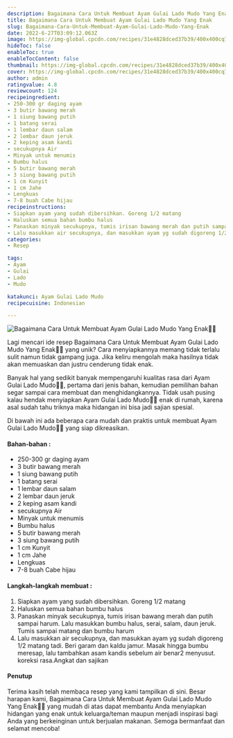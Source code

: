```yaml
---
description: Bagaimana Cara Untuk Membuat Ayam Gulai Lado Mudo Yang Enak"
title: Bagaimana Cara Untuk Membuat Ayam Gulai Lado Mudo Yang Enak
slug: Bagaimana-Cara-Untuk-Membuat-Ayam-Gulai-Lado-Mudo-Yang-Enak
date: 2022-6-27T03:09:12.063Z
image: https://img-global.cpcdn.com/recipes/31e4828dced37b39/400x400cq70/photo.jpg
hideToc: false
enableToc: true
enableTocContent: false
thumbnail: https://img-global.cpcdn.com/recipes/31e4828dced37b39/400x400cq70/photo.jpg
cover: https://img-global.cpcdn.com/recipes/31e4828dced37b39/400x400cq70/photo.jpg
author: admin
ratingvalue: 4.8
reviewcount: 124
recipeingredient:
- 250-300 gr daging ayam
- 3 butir bawang merah
- 1 siung bawang putih
- 1 batang serai
- 1 lembar daun salam
- 2 lembar daun jeruk
- 2 keping asam kandi
- secukupnya Air
- Minyak untuk menumis
- Bumbu halus
- 5 butir bawang merah
- 3 siung bawang putih
- 1 cm Kunyit
- 1 cm Jahe
- Lengkuas
- 7-8 buah Cabe hijau
recipeinstructions:
- Siapkan ayam yang sudah dibersihkan. Goreng 1/2 matang
- Haluskan semua bahan bumbu halus
- Panaskan minyak secukupnya, tumis irisan bawang merah dan putih sampai harum. Lalu masukkan bumbu halus, serai, salam, daun jeruk. Tumis sampai matang dan bumbu harum
- Lalu masukkan air secukupnya, dan masukkan ayam yg sudah digoreng 1/2 matang tadi. Beri garam dan kaldu jamur. Masak hingga bumbu meresap, lalu tambahkan asam kandis sebelum air benar2 menyusut. koreksi rasa.Angkat dan sajikan
categories:
- Resep

tags:
- Ayam
- Gulai
- Lado
- Mudo

katakunci: Ayam Gulai Lado Mudo
recipecuisine: Indonesian

---
```


![Bagaimana Cara Untuk Membuat Ayam Gulai Lado Mudo Yang Enak👩‍🍳](https://img-global.cpcdn.com/recipes/31e4828dced37b39/400x400cq70/photo.jpg)

Lagi mencari ide resep Bagaimana Cara Untuk Membuat Ayam Gulai Lado Mudo Yang Enak👩‍🍳 yang unik? Cara menyiapkannya memang tidak terlalu sulit namun tidak gampang juga. Jika keliru mengolah maka hasilnya tidak akan memuaskan dan justru cenderung tidak enak.

Banyak hal yang sedikit banyak mempengaruhi kualitas rasa dari Ayam Gulai Lado Mudo👩‍🍳, pertama dari jenis bahan, kemudian pemilihan bahan segar sampai cara membuat dan menghidangkannya. Tidak usah pusing kalau hendak menyiapkan Ayam Gulai Lado Mudo👩‍🍳 enak di rumah, karena asal sudah tahu triknya maka hidangan ini bisa jadi sajian spesial.

Di bawah ini ada beberapa cara mudah dan praktis untuk membuat Ayam Gulai Lado Mudo👩‍🍳 yang siap dikreasikan.

<!--inarticleads1-->

#### Bahan-bahan :

- 250-300 gr daging ayam
- 3 butir bawang merah
- 1 siung bawang putih
- 1 batang serai
- 1 lembar daun salam
- 2 lembar daun jeruk
- 2 keping asam kandi
- secukupnya Air
- Minyak untuk menumis
- Bumbu halus
- 5 butir bawang merah
- 3 siung bawang putih
- 1 cm Kunyit
- 1 cm Jahe
- Lengkuas
- 7-8 buah Cabe hijau

<!--inarticleads2-->

#### Langkah-langkah membuat :

1. Siapkan ayam yang sudah dibersihkan. Goreng 1/2 matang
1. Haluskan semua bahan bumbu halus
1. Panaskan minyak secukupnya, tumis irisan bawang merah dan putih sampai harum. Lalu masukkan bumbu halus, serai, salam, daun jeruk. Tumis sampai matang dan bumbu harum
1. Lalu masukkan air secukupnya, dan masukkan ayam yg sudah digoreng 1/2 matang tadi. Beri garam dan kaldu jamur. Masak hingga bumbu meresap, lalu tambahkan asam kandis sebelum air benar2 menyusut. koreksi rasa.Angkat dan sajikan

#### Penutup

Terima kasih telah membaca resep yang kami tampilkan di sini. Besar harapan kami, Bagaimana Cara Untuk Membuat Ayam Gulai Lado Mudo Yang Enak👩‍🍳 yang mudah di atas dapat membantu Anda menyiapkan hidangan yang enak untuk keluarga/teman maupun menjadi inspirasi bagi Anda yang berkeinginan untuk berjualan makanan. Semoga bermanfaat dan selamat mencoba!